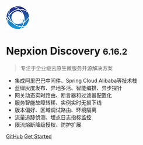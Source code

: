 ![logo](_media/Logo64.png)

# Nepxion Discovery <small>6.16.2</small>

> 专注于企业级云原生微服务开源解决方案
- 集成阿里巴巴中间件、Spring Cloud Alibaba等技术栈
- 蓝绿灰度发布、异地多活、智能编排、异步探针
- 网关动态实时路由、断言器和过滤器配置化
- 服务智能故障转移、实例实时无损下线
- 版本偏好、区域调试路由、环境隔离
- 流量追踪侦测、埋点日志指标监控
- 限流熔断降级授权、防护扩展

[GitHub](https://github.com/Nepxion/Discovery/)
[Get Started](#Discovery【探索】云原生微服务解决方案)